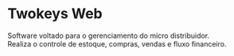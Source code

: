 # Twokeys Web

Software voltado para o gerenciamento do micro distribuidor.  
Realiza o controle de estoque, compras, vendas e fluxo financeiro. 
